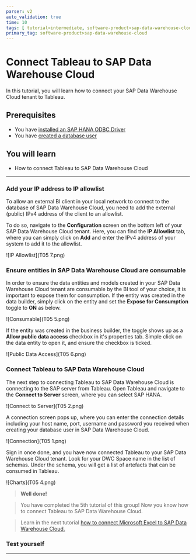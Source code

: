 ```yaml
---
parser: v2
auto_validation: true
time: 10
tags: [ tutorial>intermediate, software-product>sap-data-warehouse-cloud]
primary_tag: software-product>sap-data-warehouse-cloud
---
```


# Connect Tableau to SAP Data Warehouse Cloud
<!-- description --> In this tutorial, you will learn how to connect your SAP Data Warehouse Cloud tenant to Tableau.

## Prerequisites
  - You have [installed an SAP HANA ODBC Driver](data-warehouse-cloud-bi4-install-odbc)
  - You have [created a database user](data-warehouse-cloud-intro8-create-databaseuser)

## You will learn
  - How to connect Tableau to SAP Data Warehouse Cloud

---
### Add your IP address to IP allowlist


To allow an external BI client in your local network to connect to the database of SAP Data Warehouse Cloud, you need to add the external (public) IPv4 address of the client to an allowlist.

To do so, navigate to the **Configuration** screen on the bottom left of your SAP Data Warehouse Cloud tenant. Here, you can find the **IP Allowlist** tab, where you can simply click on **Add** and enter the IPv4 address of your system to add it to the allowlist.

  ![IP Allowlist](T05 7.png)


### Ensure entities in SAP Data Warehouse Cloud are consumable


In order to ensure the data entities and models created in your SAP Data Warehouse Cloud tenant are consumable by the BI tool of your choice, it is important to expose them for consumption.
If the entity was created in the data builder, simply click on the entity and set the **Expose for Consumption** toggle to **ON** as below.

  ![Consumable](T05 5.png)

If the entity was created in the business builder, the toggle shows up as a **Allow public data access** checkbox in it's properties tab. Simple click on the data entity to open it, and ensure the checkbox is ticked.

  ![Public Data Access](T05 6.png)


### Connect Tableau to SAP Data Warehouse Cloud


The next step to connecting Tableau to SAP Data Warehouse Cloud is connecting to the SAP server from Tableau. Open Tableau and navigate to the **Connect to Server** screen, where you can select SAP HANA.

  ![Connect to Server](T05 2.png)

A connection screen pops up, where you can enter the connection details including your host name, port, username and password you received when creating your database user in SAP Data Warehouse Cloud.

  ![Connection](T05 1.png)

Sign in once done, and you have now connected Tableau to your SAP Data Warehouse Cloud tenant. Look for your DWC Space name in the list of schemas. Under the schema, you will get a list of artefacts that can be consumed in Tableau.

  ![Charts](T05 4.png)


>**Well done!**

> You have completed the 5th tutorial of this group! Now you know how to connect Tableau to SAP Data Warehouse Cloud.

> Learn in the next tutorial [how to connect Microsoft Excel to SAP Data Warehouse Cloud.](data-warehouse-cloud-bi6-connect-excel)



### Test yourself




---
